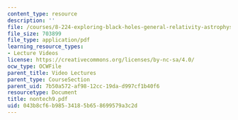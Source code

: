 ```yaml
---
content_type: resource
description: ''
file: /courses/8-224-exploring-black-holes-general-relativity-astrophysics-spring-2003/043b8cf6b98534185b658699579a3c2d_nontech9.pdf
file_size: 703899
file_type: application/pdf
learning_resource_types:
- Lecture Videos
license: https://creativecommons.org/licenses/by-nc-sa/4.0/
ocw_type: OCWFile
parent_title: Video Lectures
parent_type: CourseSection
parent_uid: 7b50a572-af98-12cc-19da-d997cf1b40f6
resourcetype: Document
title: nontech9.pdf
uid: 043b8cf6-b985-3418-5b65-8699579a3c2d
---
```

